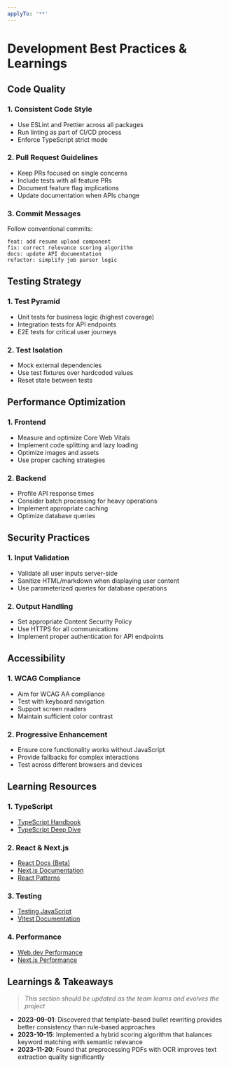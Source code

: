 ```yaml
---
applyTo: '**'
---
```


# Development Best Practices & Learnings

## Code Quality

### 1. Consistent Code Style

- Use ESLint and Prettier across all packages
- Run linting as part of CI/CD process
- Enforce TypeScript strict mode

### 2. Pull Request Guidelines

- Keep PRs focused on single concerns
- Include tests with all feature PRs
- Document feature flag implications
- Update documentation when APIs change

### 3. Commit Messages

Follow conventional commits:

```
feat: add resume upload component
fix: correct relevance scoring algorithm
docs: update API documentation
refactor: simplify job parser logic
```

## Testing Strategy

### 1. Test Pyramid

- Unit tests for business logic (highest coverage)
- Integration tests for API endpoints
- E2E tests for critical user journeys

### 2. Test Isolation

- Mock external dependencies
- Use test fixtures over hardcoded values
- Reset state between tests

## Performance Optimization

### 1. Frontend

- Measure and optimize Core Web Vitals
- Implement code splitting and lazy loading
- Optimize images and assets
- Use proper caching strategies

### 2. Backend

- Profile API response times
- Consider batch processing for heavy operations
- Implement appropriate caching
- Optimize database queries

## Security Practices

### 1. Input Validation

- Validate all user inputs server-side
- Sanitize HTML/markdown when displaying user content
- Use parameterized queries for database operations

### 2. Output Handling

- Set appropriate Content Security Policy
- Use HTTPS for all communications
- Implement proper authentication for API endpoints

## Accessibility

### 1. WCAG Compliance

- Aim for WCAG AA compliance
- Test with keyboard navigation
- Support screen readers
- Maintain sufficient color contrast

### 2. Progressive Enhancement

- Ensure core functionality works without JavaScript
- Provide fallbacks for complex interactions
- Test across different browsers and devices

## Learning Resources

### 1. TypeScript

- [TypeScript Handbook](https://www.typescriptlang.org/docs/handbook/intro.html)
- [TypeScript Deep Dive](https://basarat.gitbook.io/typescript/)

### 2. React & Next.js

- [React Docs (Beta)](https://beta.reactjs.org/)
- [Next.js Documentation](https://nextjs.org/docs)
- [React Patterns](https://reactpatterns.com/)

### 3. Testing

- [Testing JavaScript](https://testingjavascript.com/)
- [Vitest Documentation](https://vitest.dev/)

### 4. Performance

- [Web.dev Performance](https://web.dev/performance-scoring/)
- [Next.js Performance](https://nextjs.org/docs/advanced-features/measuring-performance)

## Learnings & Takeaways

> _This section should be updated as the team learns and evolves the project_

- **2023-09-01**: Discovered that template-based bullet rewriting provides better consistency than rule-based approaches
- **2023-10-15**: Implemented a hybrid scoring algorithm that balances keyword matching with semantic relevance
- **2023-11-20**: Found that preprocessing PDFs with OCR improves text extraction quality significantly
